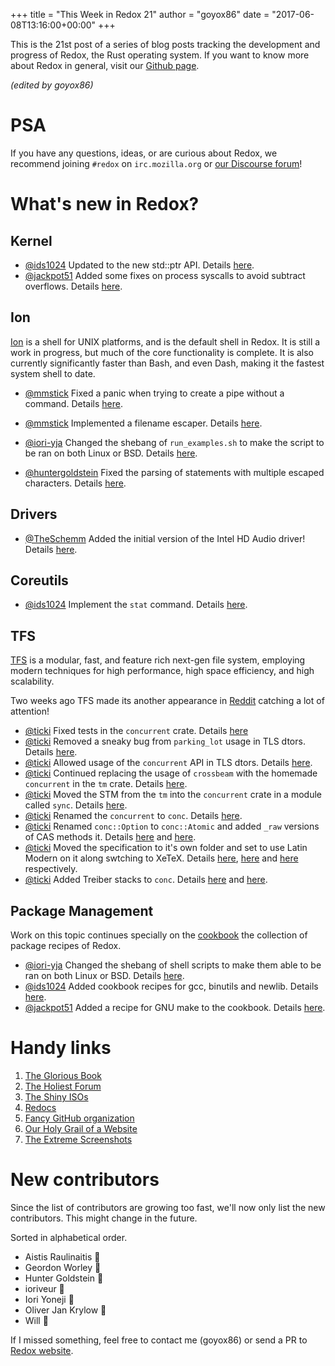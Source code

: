 +++
title = "This Week in Redox 21"
author = "goyox86"
date = "2017-06-08T13:16:00+00:00"
+++

This is the 21st post of a series of blog posts tracking the development and progress of Redox, the Rust operating system. If you want to know more about Redox in general, visit our [Github page](https://github.com/redox-os/redox).

*(edited by goyox86)*

# PSA
If you have any questions, ideas, or are curious about Redox, we recommend joining `#redox` on `irc.mozilla.org` or [our Discourse forum](https://discourse.redox-os.org/)!

# What's new in Redox?

## Kernel

- [@ids1024](https://github.com/ids1024) Updated to the new std::ptr API.  Details [here](https://github.com/redox-os/kernel/pull/21).
- [@jackpot51](https://github.com/jackpot51) Added some fixes on process syscalls to avoid subtract overflows. Details [here](https://github.com/redox-os/kernel/commit/8d899258424f121df196ef38f2d3988e59339828).

## Ion

[Ion](https://github.com/redox-os/ion) is a shell for UNIX platforms, and is the default shell in Redox. It is still a work in progress, but much of the core functionality is complete. It is also currently significantly faster than Bash, and even Dash, making it the fastest system shell to date.

-  [@mmstick](https://github.com/mmstick) Fixed a panic when trying to create a pipe without a command. Details [here](https://github.com/redox-os/ion/commit/fe47660701d05544616da656aedd97e28e1fb0ca).
- [@mmstick](https://github.com/mmstick) Implemented a filename escaper. Details [here](https://github.com/redox-os/ion/commit/29497ada7fcf656c30da89d9689769163913fdf1).

- [@iori-yja](https://github.com/iori-yja) Changed the shebang of `run_examples.sh` to make the script to be ran on both Linux or BSD. Details [here](https://github.com/redox-os/ion/pull/290).

-  [@huntergoldstein](https://github.com/huntergoldstein) Fixed the parsing of statements with multiple escaped characters. Details [here](https://github.com/redox-os/ion/pull/292).

## Drivers

- [@TheSchemm](https://github.com/TheSchemm) Added the initial version of the Intel HD Audio driver!  Details [here](https://github.com/redox-os/drivers/pull/13).

## Coreutils

- [@ids1024](https://github.com/ids1024) Implement the `stat` command. Details [here](https://github.com/redox-os/coreutils/pull/153).

## TFS

[TFS](github.com/redox-os/tfs) is a modular, fast, and feature rich next-gen file system, employing modern techniques for high performance, high space efficiency, and high scalability.

Two weeks ago TFS made its another appearance in [Reddit](https://www.reddit.com/r/programming/comments/6clnp9/tfs_nextgeneration_file_system_written_in_rust/) catching a lot of attention!

- [@ticki](https://github.com/ticki) Fixed tests in the `concurrent` crate.  Details [here](https://github.com/redox-os/tfs/commit/25f663973923b48cd2913f68ae898973e4b92bb9)
- [@ticki](https://github.com/ticki) Removed a sneaky bug from `parking_lot` usage in TLS dtors. Details [here](https://github.com/redox-os/tfs/commit/348a091e6c7d7ad191e7cfc2b7c4df6192b88b5a).
- [@ticki](https://github.com/ticki) Allowed usage of the `concurrent` API in TLS dtors. Details [here](https://github.com/redox-os/tfs/commit/709a13313e47aaa2394e6b4fecd88f012ff00bfe).
- [@ticki](https://github.com/ticki) Continued replacing the usage of `crossbeam` with the homemade `concurrent` in the `tm` crate. Details [here](https://github.com/redox-os/tfs/commit/b84a6e2fd1030a27e4dbf5cce842354d73246f4f).
- [@ticki](https://github.com/ticki) Moved the STM from the `tm`  into the `concurrent` crate in a module called `sync`. Details [here](https://github.com/redox-os/tfs/commit/d8ff5dd20ccb6463712db05d7c3a4809e2d24c1f).
- [@ticki](https://github.com/ticki) Renamed the `concurrent` to `conc`. Details [here](https://github.com/redox-os/tfs/commit/aef4e42fcf5b18c44bff5569ea8d8fc281bdda75).
- [@ticki](https://github.com/ticki) Renamed `conc::Option` to `conc::Atomic` and added `_raw` versions of CAS methods it. Details [here](https://github.com/redox-os/tfs/commit/fab3e084508024dd3f96c7240e82186201175d9f) and [here](https://github.com/redox-os/tfs/commit/eb4a97cdb284b2d2387f60cc18a387e234f46b4a).
- [@ticki](https://github.com/ticki) Moved the specification to it's own folder and set to use Latin Modern on it along swtching to XeTeX. Details [here](https://github.com/redox-os/tfs/commit/0e64173024ef476351437c1da5a767804117801c), [here](https://github.com/redox-os/tfs/commit/5cf09b5783aab5299cbaac04b62d83e1d96dda25) and [here](https://github.com/redox-os/tfs/commit/31c3229600c362a51e28f2e505e9c58a7f49212f) respectively.
-  [@ticki](https://github.com/ticki) Added Treiber stacks to `conc`. Details [here](https://github.com/redox-os/tfs/commit/492717a7d2274d5c5020f0a80342ba0f365ccc67) and [here](https://github.com/redox-os/tfs/commit/66744682df2c1c5a6e4e13e877d6b629836659df).

## Package Management

Work on this topic continues specially on the [cookbook](https://github.com/redox-os/cookbook) the collection of package recipes of Redox.

- [@iori-yja](https://github.com/iori-yja) Changed the shebang of shell scripts to make them able to be ran on both Linux or BSD. Details [here](https://github.com/redox-os/cookbook/pull/12).
- [@ids1024](https://github.com/ids1024) Added cookbook recipes for gcc, binutils and newlib. Details [here](https://github.com/redox-os/cookbook/pull/11).
- [@jackpot51](https://github.com/jackpot51) Added a recipe for GNU make to the cookbook. Details [here](https://github.com/redox-os/cookbook/commit/c8a927f64364c78d799ff7bcbc64d7f23ad7c35d).

# Handy links

1. [The Glorious Book](https://doc.redox-os.org/book/)
2. [The Holiest Forum](https://discourse.redox-os.org/)
3. [The Shiny ISOs](https://github.com/redox-os/redox/releases)
4. [Redocs](https://www.redox-os.org/docs/)
5. [Fancy GitHub organization](https://github.com/redox-os)
6. [Our Holy Grail of a Website](https://www.redox-os.org/)
7. [The Extreme Screenshots](https://www.redox-os.org/screens/)

# New contributors

Since the list of contributors are growing too fast, we'll now only list the new contributors. This might change in the future.

Sorted in alphabetical order.

- Aistis Raulinaitis 🎂
- Geordon Worley 🎂
- Hunter Goldstein 🎂
- ioriveur 🎂
- Iori Yoneji 🎂
- Oliver Jan Krylow 🎂
- Will 🎂

If I missed something, feel free to contact me (goyox86) or send a PR to [Redox website](https://github.com/redox-os/website).
